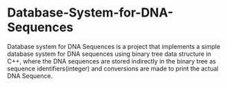 # Database-System-for-DNA-Sequences

Database system for DNA Sequences is a project that implements a simple database system for DNA sequences using binary tree data structure in C++, where the DNA sequences are stored indirectly in the binary tree as sequence identifiers(integer) and conversions are made to print the actual DNA Sequence.
